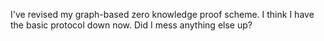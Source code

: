 I've revised my graph-based zero knowledge proof scheme. I think I have the basic protocol down now. Did I mess anything else up?
